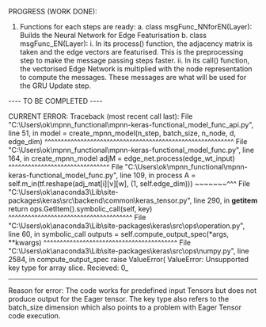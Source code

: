 PROGRESS (WORK DONE):
1. Functions for each steps are ready: 
	a. class msgFunc_NNforEN(Layer): Builds the Neural Network for Edge Featurisation
	b. class msgFunc_EN(Layer): 
		i. In its process() function, the adjacency matrix is taken and the edge vectors are featurised. This is the preprocessing step to make the message passing steps faster.
		ii. In its call() function, the vectorised Edge Network is multiplied with the node representation to compute the messages. These messages are what will be used for the GRU Update step. 

---- TO BE COMPLETED ----

CURRENT ERROR: 
Traceback (most recent call last):
  File "C:\Users\ok\mpnn_functional\mpnn-keras-functional\_model_func_api.py", line 51, in <module>
    model = create_mpnn_model(n_step, batch_size, n_node, d, edge_dim)
            ^^^^^^^^^^^^^^^^^^^^^^^^^^^^^^^^^^^^^^^^^^^^^^^^^^^^^^^^^^
  File "C:\Users\ok\mpnn_functional\mpnn-keras-functional\_model_func.py", line 164, in create_mpnn_model
    adjM = edge_net.process(edge_wt_input)
           ^^^^^^^^^^^^^^^^^^^^^^^^^^^^^^^
  File "C:\Users\ok\mpnn_functional\mpnn-keras-functional\_model_func.py", line 109, in process
    A = self.m_in(tf.reshape(adj_mat[i][v][w], (1, self.edge_dim)))
                             ~~~~~~~^^^
  File "C:\Users\ok\anaconda3\Lib\site-packages\keras\src\backend\common\keras_tensor.py", line 290, in __getitem__
    return ops.GetItem().symbolic_call(self, key)
           ^^^^^^^^^^^^^^^^^^^^^^^^^^^^^^^^^^^^^^
  File "C:\Users\ok\anaconda3\Lib\site-packages\keras\src\ops\operation.py", line 60, in symbolic_call
    outputs = self.compute_output_spec(*args, **kwargs)
              ^^^^^^^^^^^^^^^^^^^^^^^^^^^^^^^^^^^^^^^^^
  File "C:\Users\ok\anaconda3\Lib\site-packages\keras\src\ops\numpy.py", line 2584, in compute_output_spec
    raise ValueError(
ValueError: Unsupported key type for array slice. Recieved: 0_
__________________________________________________________________________
Reason for error:
The code works for predefined input Tensors but does not produce output for the Eager tensor. 
The key type also refers to the batch_size dimension which also points to a problem with Eager Tensor code execution. 